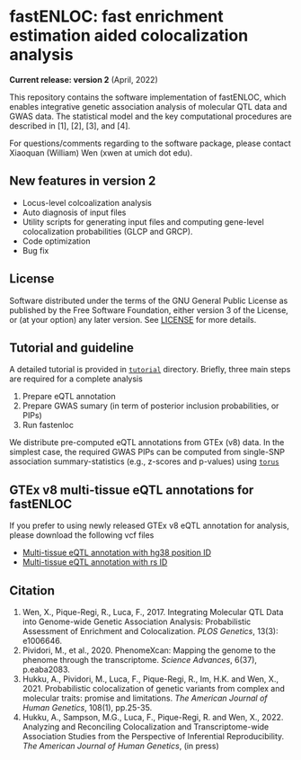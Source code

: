# fastENLOC: fast enrichment estimation aided colocalization analysis

**Current release: version 2** (April, 2022)


This repository contains the software implementation of fastENLOC, which enables integrative genetic association analysis of molecular QTL data and GWAS data. The statistical model and the key computational procedures are described in \[1\], \[2\], \[3\], and \[4\].

For questions/comments regarding to the software package, please contact Xiaoquan (William) Wen (xwen at umich dot edu).

## New features in version 2

+ Locus-level colcoalization analysis
+ Auto diagnosis of input files
+ Utility scripts for generating input files and computing gene-level colocalization probabilities (GLCP and GRCP). 
+ Code optimization
+ Bug fix

## License

Software distributed under the terms of the GNU General Public License as published by the Free Software Foundation, either version 3 of the License, or (at your option) any later version. See [LICENSE](http://www.gnu.org/licenses/gpl-3.0.en.html) for more details.


## Tutorial and guideline

A detailed tutorial is provided in [``tutorial``](https://github.com/xqwen/fastenloc/tree/master/tutorial/) directory. Briefly, three main steps are required for a complete analysis

1. Prepare eQTL annotation
2. Prepare GWAS sumary (in term of posterior inclusion probabilities, or PIPs)
3. Run fastenloc

We distribute pre-computed eQTL annotations from GTEx (v8) data. In the simplest case, the required GWAS PIPs can be computed from single-SNP association summary-statistics (e.g., z-scores and p-values) using [``torus``](https://github.com/xqwen/torus/)


## GTEx v8 multi-tissue eQTL annotations for fastENLOC

If you prefer to using newly released GTEx v8 eQTL annotation for analysis, please download the following vcf files

+  [Multi-tissue eQTL annotation with hg38 position ID](https://drive.google.com/open?id=1kfH_CffxyCtZcx3z7k63rIARNidLv1_P)
+  [Multi-tissue eQTL annotation with rs ID](https://drive.google.com/open?id=1rSaHenk8xOFtQo7VuDZevRkjUz6iwuj0)


## Citation

1. Wen, X., Pique-Regi, R., Luca, F., 2017. Integrating Molecular QTL Data into Genome-wide Genetic Association Analysis: Probabilistic Assessment of Enrichment and Colocalization. *PLOS Genetics*, 13(3): e1006646.
2. Pividori, M., et al., 2020. PhenomeXcan: Mapping the genome to the phenome through the transcriptome. *Science Advances*, 6(37), p.eaba2083.
3. Hukku, A., Pividori, M., Luca, F., Pique-Regi, R., Im, H.K. and Wen, X., 2021. Probabilistic colocalization of genetic variants from complex and molecular traits: promise and limitations. *The American Journal of Human Genetics*, 108(1), pp.25-35.
4. Hukku, A., Sampson, M.G., Luca, F., Pique-Regi, R. and Wen, X., 2022. Analyzing and Reconciling Colocalization and Transcriptome-wide Association Studies from the Perspective of Inferential Reproducibility.  *The American Journal of Human Genetics*, (in press)